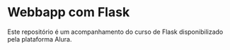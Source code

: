 # Webbapp com Flask
Este repositório é um acompanhamento do curso de Flask disponibilizado pela plataforma Alura.
